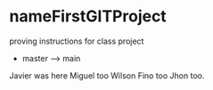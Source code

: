 # nameFirstGITProject

proving instructions for class project

- master --> main

Javier was here
Miguel too
Wilson Fino too
Jhon too.
